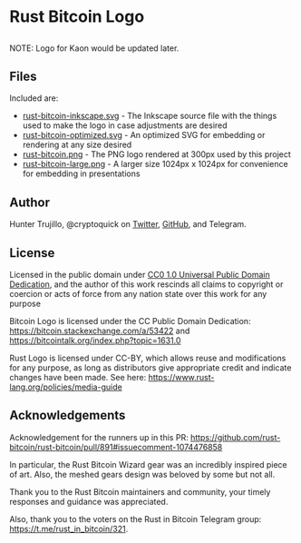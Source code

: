 # Rust Bitcoin Logo

##
NOTE: Logo for Kaon would be updated later.

## Files

Included are:

- [rust-bitcoin-inkscape.svg](./rust-bitcoin-inkscape.svg) - The Inkscape source file with the things used to make the logo in case adjustments are desired
- [rust-bitcoin-optimized.svg](./rust-bitcoin-optimized.svg) - An optimized SVG for embedding or rendering at any size desired
- [rust-bitcoin.png](./rust-bitcoin.png) - The PNG logo rendered at 300px used by this project
- [rust-bitcoin-large.png](./rust-bitcoin-large.png) - A larger size 1024px x 1024px for convenience for embedding in presentations

## Author

Hunter Trujillo, @cryptoquick on [Twitter](https://twitter.com/cryptoquick), [GitHub](https://github.com/cryptoquick), and Telegram.

## License

Licensed in the public domain under [CC0 1.0 Universal Public Domain Dedication](https://creativecommons.org/publicdomain/zero/1.0/), and the author of this work rescinds all claims to copyright or coercion or acts of force from any nation state over this work for any purpose

Bitcoin Logo is licensed under the CC Public Domain Dedication: <https://bitcoin.stackexchange.com/a/53422> and <https://bitcointalk.org/index.php?topic=1631.0>

Rust Logo is licensed under CC-BY, which allows reuse and modifications for any purpose, as long as distributors give appropriate credit and indicate changes have been made. See here: <https://www.rust-lang.org/policies/media-guide>

## Acknowledgements

Acknowledgement for the runners up in this PR: <https://github.com/rust-bitcoin/rust-bitcoin/pull/891#issuecomment-1074476858>

In particular, the Rust Bitcoin Wizard gear was an incredibly inspired piece of art. Also, the meshed gears design was beloved by some but not all.

Thank you to the Rust Bitcoin maintainers and community, your timely responses and guidance was appreciated.

Also, thank you to the voters on the Rust in Bitcoin Telegram group: <https://t.me/rust_in_bitcoin/321>.
